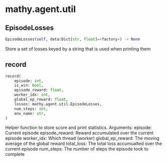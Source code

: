 # mathy.agent.util

## EpisodeLosses
```python
EpisodeLosses(self, data:Dict[str, float]=<factory>) -> None
```
Store a set of losses keyed by a string that is used when printing them
## record
```python
record(
    episode: int,
    is_win: bool,
    episode_reward: float,
    worker_idx: int,
    global_ep_reward: float,
    losses: mathy.agent.util.EpisodeLosses,
    num_steps: int,
    env_name: str,
)
```
Helper function to store score and print statistics.
Arguments:
  episode: Current episode
  episode_reward: Reward accumulated over the current episode
  worker_idx: Which thread (worker)
  global_ep_reward: The moving average of the global reward
  total_loss: The total loss accumualted over the current episode
  num_steps: The number of steps the episode took to complete

